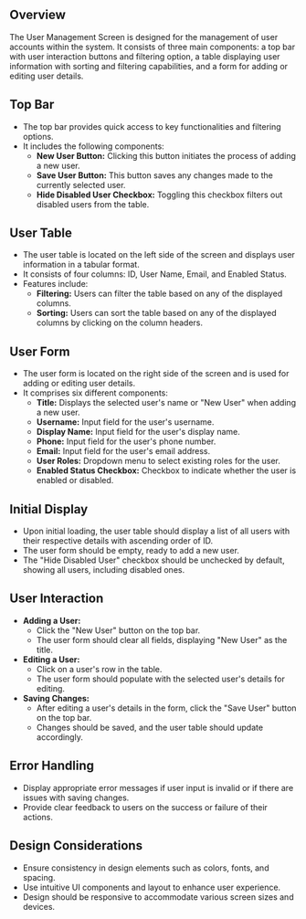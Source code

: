 ## Overview
The User Management Screen is designed for the management of user accounts within the system. It consists of three main components: a top bar with user interaction buttons and filtering option, a table displaying user information with sorting and filtering capabilities, and a form for adding or editing user details.

## Top Bar
- The top bar provides quick access to key functionalities and filtering options.
- It includes the following components:
  - **New User Button:** Clicking this button initiates the process of adding a new user.
  - **Save User Button:** This button saves any changes made to the currently selected user.
  - **Hide Disabled User Checkbox:** Toggling this checkbox filters out disabled users from the table.

## User Table
- The user table is located on the left side of the screen and displays user information in a tabular format.
- It consists of four columns: ID, User Name, Email, and Enabled Status.
- Features include:
  - **Filtering:** Users can filter the table based on any of the displayed columns.
  - **Sorting:** Users can sort the table based on any of the displayed columns by clicking on the column headers.

## User Form
- The user form is located on the right side of the screen and is used for adding or editing user details.
- It comprises six different components:
  - **Title:** Displays the selected user's name or "New User" when adding a new user.
  - **Username:** Input field for the user's username.
  - **Display Name:** Input field for the user's display name.
  - **Phone:** Input field for the user's phone number.
  - **Email:** Input field for the user's email address.
  - **User Roles:** Dropdown menu to select existing roles for the user.
  - **Enabled Status Checkbox:** Checkbox to indicate whether the user is enabled or disabled.

## Initial Display
- Upon initial loading, the user table should display a list of all users with their respective details with ascending order of ID.
- The user form should be empty, ready to add a new user.
- The "Hide Disabled User" checkbox should be unchecked by default, showing all users, including disabled ones.

## User Interaction
- **Adding a User:**
  - Click the "New User" button on the top bar.
  - The user form should clear all fields, displaying "New User" as the title.
- **Editing a User:**
  - Click on a user's row in the table.
  - The user form should populate with the selected user's details for editing.
- **Saving Changes:**
  - After editing a user's details in the form, click the "Save User" button on the top bar.
  - Changes should be saved, and the user table should update accordingly.

## Error Handling
- Display appropriate error messages if user input is invalid or if there are issues with saving changes.
- Provide clear feedback to users on the success or failure of their actions.

## Design Considerations
- Ensure consistency in design elements such as colors, fonts, and spacing.
- Use intuitive UI components and layout to enhance user experience.
- Design should be responsive to accommodate various screen sizes and devices.
